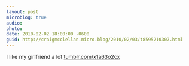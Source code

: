 ```yaml
---
layout: post
microblog: true
audio: 
photo: 
date: 2010-02-02 18:00:00 -0600
guid: http://craigmcclellan.micro.blog/2010/02/03/t8595210307.html
---
```

I like my girlfriend a lot [tumblr.com/x1a63o2cx](http://tumblr.com/x1a63o2cx)
